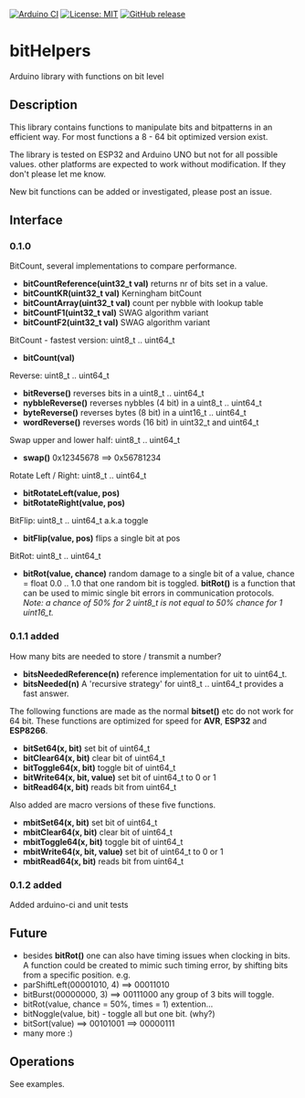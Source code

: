 
[![Arduino CI](https://github.com/RobTillaart/bitHelpers/workflows/Arduino%20CI/badge.svg)](https://github.com/marketplace/actions/arduino_ci)
[![License: MIT](https://img.shields.io/badge/license-MIT-green.svg)](https://github.com/RobTillaart/bitHelpers/blob/master/LICENSE)
[![GitHub release](https://img.shields.io/github/release/RobTillaart/bitHelpers.svg?maxAge=3600)](https://github.com/RobTillaart/bitHelpers/releases)


# bitHelpers

Arduino library with functions on bit level

## Description

This library contains functions to manipulate bits and bitpatterns in an 
efficient way. 
For most functions a 8 - 64 bit optimized version exist. 

The library is tested on ESP32 and Arduino UNO but not for all possible values. 
other platforms are expected to work without modification. 
If they don't please let me know.

New bit functions can be added or investigated, please post an issue.


## Interface

### 0.1.0
BitCount, several implementations to compare performance.
- **bitCountReference(uint32_t val)** returns nr of bits set in a value.
- **bitCountKR(uint32_t val)** Kerningham bitCount
- **bitCountArray(uint32_t val)** count per nybble with lookup table
- **bitCountF1(uint32_t val)** SWAG algorithm variant
- **bitCountF2(uint32_t val)** SWAG algorithm variant

BitCount - fastest version: uint8_t .. uint64_t
- **bitCount(val)**  

Reverse: uint8_t .. uint64_t
- **bitReverse()**    reverses bits in a uint8_t .. uint64_t
- **nybbleReverse()** reverses nybbles (4 bit) in a uint8_t .. uint64_t
- **byteReverse()**   reverses bytes (8 bit) in a uint16_t .. uint64_t
- **wordReverse()**   reverses words (16 bit) in uint32_t and uint64_t

Swap upper and lower half: uint8_t .. uint64_t
- **swap()** 0x12345678 ==> 0x56781234

Rotate Left / Right: uint8_t .. uint64_t
- **bitRotateLeft(value, pos)**
- **bitRotateRight(value, pos)** 

BitFlip: uint8_t .. uint64_t  a.k.a toggle
- **bitFlip(value, pos)** flips a single bit at pos

BitRot: uint8_t .. uint64_t
- **bitRot(value, chance)** random damage to a single bit of a value, chance = float 0.0 .. 1.0 
that one random bit is toggled. 
**bitRot()** is a function that can be used to mimic single bit errors in communication protocols.  
*Note: a chance of 50% for 2 uint8_t is not equal to 50% chance for 1 uint16_t.*

### 0.1.1 added

How many bits are needed to store / transmit a number?
- **bitsNeededReference(n)** reference implementation for uit to uint64_t.
- **bitsNeeded(n)** A 'recursive strategy' for uint8_t .. uint64_t provides a fast answer. 

The following functions are made as the normal **bitset()** etc do not work for 64 bit.
These functions are optimized for speed for **AVR**, **ESP32** and **ESP8266**. 
- **bitSet64(x, bit)** set bit of uint64_t
- **bitClear64(x, bit)** clear bit of uint64_t
- **bitToggle64(x, bit)** toggle bit of uint64_t
- **bitWrite64(x, bit, value)** set bit of uint64_t to 0 or 1
- **bitRead64(x, bit)** reads bit from uint64_t 

Also added are macro versions of these five functions.
- **mbitSet64(x, bit)** set bit of uint64_t
- **mbitClear64(x, bit)** clear bit of uint64_t
- **mbitToggle64(x, bit)** toggle bit of uint64_t
- **mbitWrite64(x, bit, value)** set bit of uint64_t to 0 or 1
- **mbitRead64(x, bit)** reads bit from uint64_t 

### 0.1.2 added

Added arduino-ci and unit tests


## Future

- besides **bitRot()** one can also have timing issues when clocking in bits. 
A function could be created to mimic such timing error, by shifting bits from a 
specific position. e.g. 
- parShiftLeft(00001010, 4) ==> 00011010
- bitBurst(00000000, 3) ==>  00111000 any group of 3 bits will toggle.
- bitRot(value, chance = 50%, times = 1) extention...
- bitNoggle(value, bit) - toggle all but one bit. (why?)
- bitSort(value) ==> 00101001 ==> 00000111
- many more :)

## Operations

See examples.

